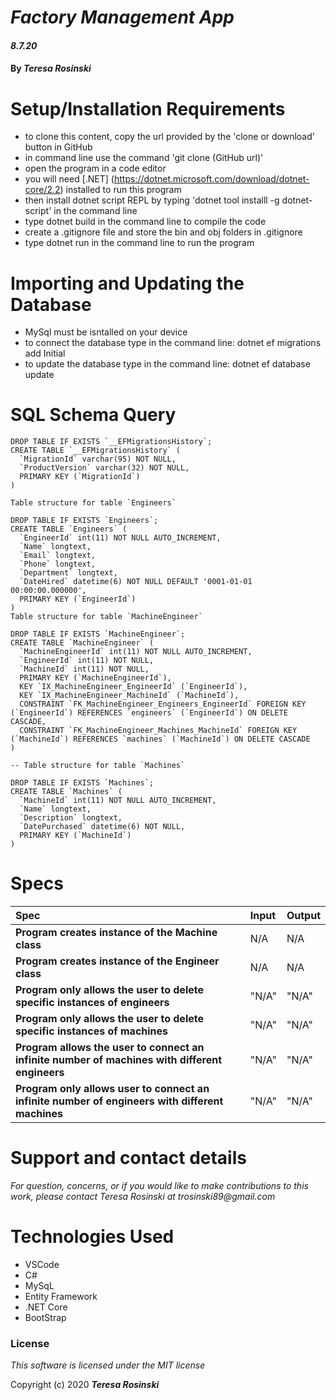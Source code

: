 # _Factory Management App_

#### _8.7.20_

#### By _**Teresa Rosinski**_


# Setup/Installation Requirements

* to clone this content, copy the url provided by the 'clone or download' button in GitHub
* in command line use the command 'git clone (GitHub url)'
* open the program in a code editor
* you will need [.NET] (https://dotnet.microsoft.com/download/dotnet-core/2.2) installed to run this program 
* then install dotnet script REPL by typing 'dotnet tool installl -g dotnet-script' in the command line
* type dotnet build in the command line to compile the code
* create a .gitignore file and store the bin and obj folders in .gitignore
* type dotnet run in the command line to run the program

# Importing and Updating the Database

* MySql must be isntalled on your device
* to connect the database type in the command line: dotnet ef migrations add Initial 
* to update the database type in the command line: dotnet ef database update    


# SQL Schema Query #

```
DROP TABLE IF EXISTS `__EFMigrationsHistory`;
CREATE TABLE `__EFMigrationsHistory` (
  `MigrationId` varchar(95) NOT NULL,
  `ProductVersion` varchar(32) NOT NULL,
  PRIMARY KEY (`MigrationId`)
) 

Table structure for table `Engineers`

DROP TABLE IF EXISTS `Engineers`;
CREATE TABLE `Engineers` (
  `EngineerId` int(11) NOT NULL AUTO_INCREMENT,
  `Name` longtext,
  `Email` longtext,
  `Phone` longtext,
  `Department` longtext,
  `DateHired` datetime(6) NOT NULL DEFAULT '0001-01-01 00:00:00.000000',
  PRIMARY KEY (`EngineerId`)
) 
Table structure for table `MachineEngineer`

DROP TABLE IF EXISTS `MachineEngineer`;
CREATE TABLE `MachineEngineer` (
  `MachineEngineerId` int(11) NOT NULL AUTO_INCREMENT,
  `EngineerId` int(11) NOT NULL,
  `MachineId` int(11) NOT NULL,
  PRIMARY KEY (`MachineEngineerId`),
  KEY `IX_MachineEngineer_EngineerId` (`EngineerId`),
  KEY `IX_MachineEngineer_MachineId` (`MachineId`),
  CONSTRAINT `FK_MachineEngineer_Engineers_EngineerId` FOREIGN KEY (`EngineerId`) REFERENCES `engineers` (`EngineerId`) ON DELETE CASCADE,
  CONSTRAINT `FK_MachineEngineer_Machines_MachineId` FOREIGN KEY (`MachineId`) REFERENCES `machines` (`MachineId`) ON DELETE CASCADE
) 

-- Table structure for table `Machines`

DROP TABLE IF EXISTS `Machines`;
CREATE TABLE `Machines` (
  `MachineId` int(11) NOT NULL AUTO_INCREMENT,
  `Name` longtext,
  `Description` longtext,
  `DatePurchased` datetime(6) NOT NULL,
  PRIMARY KEY (`MachineId`)
) 

```


# Specs
| Spec | Input | Output |
| :-------------     | :------------- | :------------- |
| **Program creates instance of the Machine class** | N/A | N/A |
| **Program creates instance of the Engineer class** | N/A | N/A |
| **Program only allows the user to delete specific instances of engineers** | "N/A" | "N/A"  |
| **Program only allows the user to delete specific instances of machines** | "N/A" | "N/A"  |
| **Program allows the user to connect an infinite number of machines with different engineers** | "N/A" | "N/A"  |
| **Program only allows user to connect an infinite number of engineers with different machines** | "N/A" | "N/A"  |

# Support and contact details

_For question, concerns, or if you would like to make contributions to this work, please contact Teresa Rosinski at trosinski89@gmail.com_

# Technologies Used

* VSCode
* C#
* MySqL
* Entity Framework
* .NET Core
* BootStrap

### License

*This software is licensed under the MIT license*

Copyright (c) 2020 **_Teresa Rosinski_**